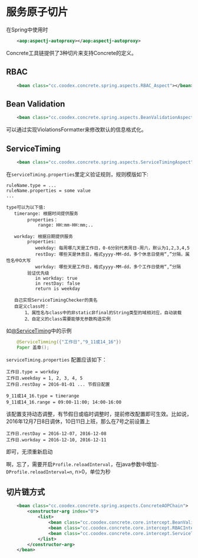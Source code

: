 # 服务原子切片

在Spring中使用时
```xml
    <aop:aspectj-autoproxy></aop:aspectj-autoproxy>
```

Concrete工具链提供了3种切片来支持Concrete的定义。

## RBAC

```xml
    <bean class="cc.coodex.concrete.spring.aspects.RBAC_Aspect"></bean>
```

## Bean Validation

```xml
    <bean class="cc.coodex.concrete.spring.aspects.BeanValidationAspect"></bean>
```
可以通过实现ViolationsFormatter来修改默认的信息格式化。

## ServiceTiming

```xml
    <bean class="cc.coodex.concrete.spring.aspects.ServiceTimingAspect"></bean>
```
在`serviceTiming.properties`里定义验证规则，规则模版如下:

    ruleName.type = ... 
    ruleName.properties = some value
    ...
    
    type可以为以下值:
       timerange: 根据时间提供服务
            properties：
                range: HH:mm-HH:mm;..
                     
       workday: 根据日期提供服务
            properties:
               weekday: 每周哪几天是工作日，0-6分别代表周日-周六，默认为1,2,3,4,5
               restDay: 哪些天是休息日，格式yyyy-MM-dd，多个休息日使用“,”分隔，属性名中D大写
               workday: 哪些天是工作日，格式yyyy-MM-dd，多个工作日使用“,”分隔
            验证优先级
               in workday: true
               in restDay: false
               return is weekday
               
       自己实现ServiceTimingChecker的类名
       自定义class时：
           1、属性名与class中的非static非final的String类型的域相对应，自动装载
           2、自定义的class需要能够无参数构造实例

如[@ServiceTiming](../定义/ServiceTiming.md)中的示例
```java
    @ServiceTimming({"工作日","9_11或14_16"})
    Paper 盖章();
```

`serviceTiming.properties` 配置应该如下：
    
    工作日.type = workday
    工作日.weekday = 1, 2, 3, 4, 5
    工作日.restDay = 2016-01-01 ... 节假日配置
    
    9_11或14_16.type = timerange
    9_11或14_16.range = 09:00-11:00; 14:00-16:00
    
该配置支持动态调整，有节假日或临时调整时，提前修改配置即可生效。比如说，2016年12月7日8日调休，10日11日上班，那么在7号之前设置上

    工作日.restDay = 2016-12-07, 2016-12-08
    工作日.workday = 2016-12-10, 2016-12-11

即可，无须重新启动

啊，忘了，需要开启`Profile.reloadInterval`，在java参数中增加`-DProfile.reloadInterval=n`, n>0，单位为秒 
    

## 切片链方式

```xml
    <bean class="cc.coodex.concrete.spring.aspects.ConcreteAOPChain">
        <constructor-arg index="0">
            <list>
                <bean class="cc.coodex.concrete.core.intercept.BeanValidationInterceptor"></bean>
                <bean class="cc.coodex.concrete.core.intercept.RBACInterceptor"></bean>
                <bean class="cc.coodex.concrete.core.intercept.ServiceTimingInterceptor"></bean>
            </list>
        </constructor-arg>
    </bean>
```
